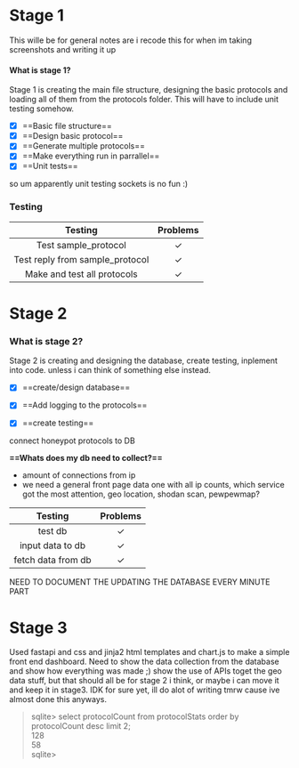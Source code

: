 # Stage 1

This wille be for general notes are i recode this for when im taking screenshots and writing it up

#### What is stage 1?

Stage 1 is creating the main file structure, designing the basic protocols and loading all of them from the protocols folder. This will have to include unit testing somehow.

 - [x] ==Basic file structure==
 - [x] ==Design basic protocol==
 - [x] ==Generate multiple protocols==
 - [x] ==Make everything run in parrallel==
 - [x] ==Unit tests==

 so um apparently unit testing sockets is no fun :)


 ### Testing

| Testing | Problems |
| :-: | :-:| 
|Test sample_protocol| &check; |
|Test reply from sample_protocol| &check;|
|Make and test all protocols | &check;|

# Stage 2

### What is stage 2?

Stage 2 is creating and designing the database, create testing, inplement into code. unless i can think of something else instead. 

- [x] ==create/design database==
- [x] ==Add logging to the protocols==
- [x] ==create testing==


connect honeypot protocols to DB

**==Whats does my db need to collect?==**
- amount of connections from ip
- we need a general front page data one with all ip counts, which service got the most attention, geo location, shodan scan, pewpewmap?

| Testing | Problems |
| :-: | :-:| 
|test db|&check;|
|input data to db|&check;|
|fetch data from db |&check;| 

NEED TO DOCUMENT THE UPDATING THE DATABASE EVERY MINUTE PART


# Stage 3

Used fastapi and css and jinja2 html templates and chart.js to make a simple front end dashboard. Need to show the data collection from the database and show how everything was made ;) 
show the use of APIs toget the geo data stuff, but that should all be for stage 2 i think, or maybe i can move it and keep it in stage3. IDK for sure yet, ill do alot of writing tmrw cause ive almost done this anyways.  

>sqlite> select protocolCount from protocolStats order by protocolCount desc limit 2;  
>128\
>58\
>sqlite>
